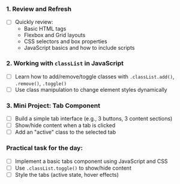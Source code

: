 ### 1. Review and Refresh
- [ ] Quickly review:
  - Basic HTML tags
  - Flexbox and Grid layouts
  - CSS selectors and box properties
  - JavaScript basics and how to include scripts

### 2. Working with `classList` in JavaScript
- [ ] Learn how to add/remove/toggle classes with `.classList.add()`, `.remove()`, `.toggle()`
- [ ] Use class manipulation to change element styles dynamically

### 3. Mini Project: Tab Component
- [ ] Build a simple tab interface (e.g., 3 buttons, 3 content sections)
- [ ] Show/hide content when a tab is clicked
- [ ] Add an "active" class to the selected tab

### Practical task for the day:
- [ ] Implement a basic tabs component using JavaScript and CSS
- [ ] Use `.classList.toggle()` to show/hide content
- [ ] Style the tabs (active state, hover effects)
